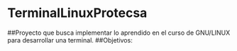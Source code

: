 # TerminalLinuxProtecsa
##Proyecto que busca implementar lo aprendido en el curso de GNU/LINUX para desarrollar una terminal.
##Objetivos:
